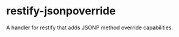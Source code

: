 restify-jsonpoverride
=====================

A handler for restify that adds JSONP method override capabilities.